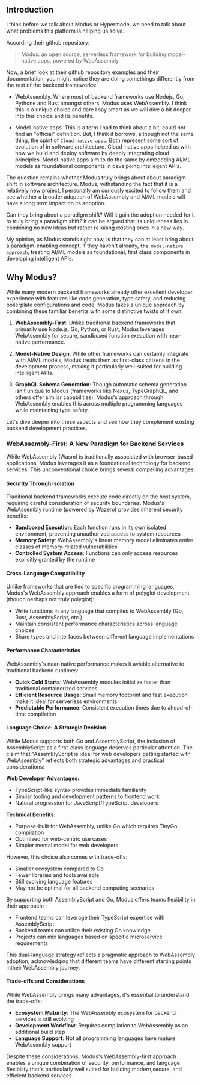 ## Introduction

I think before we talk about Modus or Hypermode, we need to talk about what problems this platform is helping us solve.

According their github repository:

> Modus: an open source, serverless framework for building model-native apps, powered by WebAssembly

Now, a brief look at their github repository examples and their documentation, you might notice they are doing somethings differently from the rest of the backend frameworks:

- WebAssembly. Where most of backend frameworks use Nodejs, Go, Pythone and Rust amongst others, Modus uses WebAssembly. I think this is a unique choice and dare I say smart as we will dive a bit deeper into this choice and its benefits.

- Model-native apps. This is a term I had to think about a bit, could not find an "official" definition. But, I think it borrows, although not the same thing, the spirit of `Cloud-native apps`. Both represent some sort of evolution of in software architecture. Cloud-native apps helped us with how we build and deploy software by deeply integrating cloud principles. Model-native apps aim to do the same by embedding AI/ML models as foundational components in develpoing intellegent APIs.

The question remains whether Modus truly brings about about paradigm shift in software architecture. Modus, withstanding the fact that it is a relatively new project, I personally am curiously excited to follow them and see whether a broader adoption of WebAssembly and AI/ML models will have a long term impact on its adoption.

Can they bring about a paradigm shift? Will it gain the adoption needed for it to truly bring a paradigm shift? It can be argued that its uniqueness lies in combining no new ideas but rather re-uisng existing ones in a new way.

My opinion, as Modus stands right now, is that they can at least bring about a paradigm-enabling concept, if they haven't already, `the model-native approach`, treating AI/ML models as foundational, first class components in developing intelligent APIs.

## Why Modus?

While many modern backend frameworks already offer excellent developer experience with features like code generation, type safety, and reducing boilerplate configurations and code, Modus takes a unique approach by combining these familiar benefits with some distinctive twists of it own:

1. **WebAssembly-First**: Unlike traditional backend frameworks that primarily use Node.js, Go, Python, or Rust, Modus leverages WebAssembly for secure, sandboxed function execution with near-native performance.

2. **Model-Native Design**: While other frameworks can certainly integrate with AI/ML models, Modus treats them as first-class citizens in the development process, making it particularly well-suited for building intelligent APIs.

3. **GraphQL Schema Generation**: Though automatic schema generation isn't unique to Modus (frameworks like Nexus, TypeGraphQL, and others offer similar capabilities), Modus's approach through WebAssembly enables this across multiple programming languages while maintaining type safety.

Let's dive deeper into these aspects and see how they complement existing backend development practices.

### WebAssembly-First: A New Paradigm for Backend Services

While WebAssembly (Wasm) is traditionally associated with browser-based applications, Modus leverages it as a foundational technology for backend services. This unconventional choice brings several compelling advantages:

#### Security Through Isolation

Traditional backend frameworks execute code directly on the host system, requiring careful consideration of security boundaries. Modus's WebAssembly runtime (powered by Wazero) provides inherent security benefits:

- **Sandboxed Execution**: Each function runs in its own isolated environment, preventing unauthorized access to system resources
- **Memory Safety**: WebAssembly's linear memory model eliminates entire classes of memory-related vulnerabilities
- **Controlled System Access**: Functions can only access resources explicitly granted by the runtime

#### Cross-Language Compatibility

Unlike frameworks that are tied to specific programming languages, Modus's WebAssembly approach enables a form of polyglot development (though perhaps not truly polyglot):

- Write functions in any language that compiles to WebAssembly (Go, Rust, AssemblyScript, etc.)
- Maintain consistent performance characteristics across language choices
- Share types and interfaces between different language implementations

#### Performance Characteristics

WebAssembly's near-native performance makes it aviable alternative to traditional backend runtimes:

- **Quick Cold Starts**: WebAssembly modules initialize faster than traditional containerized services
- **Efficient Resource Usage**: Small memory footprint and fast execution make it ideal for serverless environments
- **Predictable Performance**: Consistent execution times due to ahead-of-time compilation

#### Language Choice: A Strategic Decision

While Modus supports both Go and AssemblyScript, the inclusion of AssemblyScript as a first-class language deserves particular attention. The claim that "AssemblyScript is ideal for web developers getting started with WebAssembly" reflects both strategic advantages and practical considerations:

**Web Developer Advantages:**
- TypeScript-like syntax provides immediate familiarity
- Similar tooling and development patterns to frontend work
- Natural progression for JavaScript/TypeScript developers

**Technical Benefits:**
- Purpose-built for WebAssembly, unlike Go which requires TinyGo compilation
- Optimized for web-centric use cases
- Simpler mental model for web developers

However, this choice also comes with trade-offs:
- Smaller ecosystem compared to Go
- Fewer libraries and tools available
- Still evolving language features
- May not be optimal for all backend computing scenarios

By supporting both AssemblyScript and Go, Modus offers teams flexibility in their approach:
- Frontend teams can leverage their TypeScript expertise with AssemblyScript
- Backend teams can utilize their existing Go knowledge
- Projects can mix languages based on specific microservice requirements

This dual-language strategy reflects a pragmatic approach to WebAssembly adoption, acknowledging that different teams have different starting points intheir WebAssembly journey.

#### Trade-offs and Considerations

While WebAssembly brings many advantages, it's essential to understand the trade-offs:

- **Ecosystem Maturity**: The WebAssembly ecosystem for backend services is still evolving
- **Development Workflow**: Requires compilation to WebAssembly as an additional build step
- **Language Support**: Not all programming languages have mature WebAssembly support

Despite these considerations, Modus's WebAssembly-first approach enables a unique combination of security, performance, and language flexibility that's particularly well suited for building modern,secure, and efficient backend services.


<!-- - What is Hypermode?


### Intelligent API, what does that mean?

### GraphQL-first API

### Under the hood

#### Go GraphQL tools

- WunderGraph

#### AssemblyScript?

- Bad stuff about AssemblyScript
- Good stuff about AssemblyScript
  - Modus does not use it for the Web Browser
  - Type safety
  - Performance
  - WebAssembly
  -

#### Building blocks

- Modus is a microservice architecture
-

#### Architecture

- Modus is a microservice architecture
-

## Demo

- manifest.json
-
